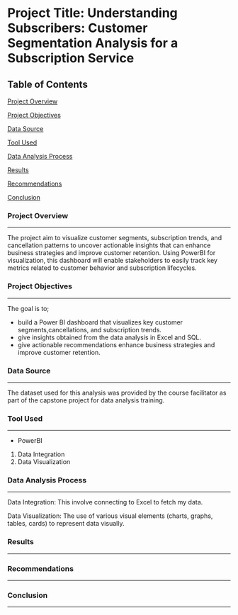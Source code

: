 # Project Title: Understanding Subscribers: Customer Segmentation Analysis for a Subscription Service

## Table of Contents
[Project Overview](#project-overview)

[Project Objectives](#project-objectives)

[Data Source](#data-source)

[Tool Used](#tool-used)

[Data Analysis Process](#data-analysis-process)

[Results](#results)

[Recommendations](#recommendations)

[Conclusion](#conclusion)

### Project Overview
---

The project aim to visualize customer segments, subscription trends, and cancellation patterns to uncover actionable insights that can enhance business strategies and improve customer retention. Using PowerBI for visualization, this dashboard will enable stakeholders to easily track key metrics related to customer behavior and subscription lifecycles.

### Project Objectives
---
The goal is to;
- build a Power BI dashboard that visualizes key customer segments,cancellations, and subscription trends.
- give insights obtained from the data analysis in Excel and SQL.
- give actionable recommendations enhance business strategies and improve customer retention.
   
### Data Source
---
The dataset used for this analysis was provided by the course facilitator as part of the capstone project for data analysis training.

### Tool Used
---
- PowerBI
  
1. Data Integration
2. Data Visualization

###  Data Analysis Process
---

Data Integration: This involve connecting to Excel to fetch my data.

Data Visualization: The use of various visual elements (charts, graphs, tables, cards) to represent data visually.

### Results
---

### Recommendations
---

### Conclusion
---
